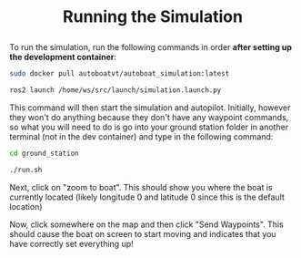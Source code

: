 # <p style="text-align: center;"> Running the Simulation </p>

To run the simulation, run the following commands in order **after setting up the development container**:


```sh
sudo docker pull autoboatvt/autoboat_simulation:latest
```

```sh 
ros2 launch /home/ws/src/launch/simulation.launch.py
```

This command will then start the simulation and autopilot. Initially, however they won't do anything because they don't have any waypoint commands, so what you will need to do is go into your ground station folder in another terminal (not in the dev container) and type in the following command:  


```sh
cd ground_station
```

``` sh
./run.sh
```

Next, click on "zoom to boat". This should show you where the boat is currently located (likely longitude 0 and latitude 0 since this is the default location)

Now, click somewhere on the map and then click "Send Waypoints". This should cause the boat on screen to start moving and indicates that you have correctly set everything up!  
  